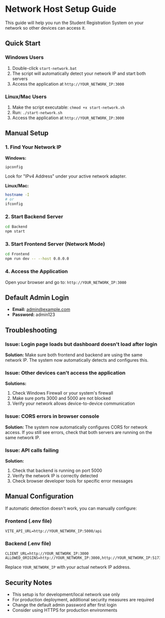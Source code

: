 # Network Host Setup Guide

This guide will help you run the Student Registration System on your network so other devices can access it.

## Quick Start

### Windows Users
1. Double-click `start-network.bat`
2. The script will automatically detect your network IP and start both servers
3. Access the application at `http://YOUR_NETWORK_IP:3000`

### Linux/Mac Users
1. Make the script executable: `chmod +x start-network.sh`
2. Run: `./start-network.sh`
3. Access the application at `http://YOUR_NETWORK_IP:3000`

## Manual Setup

### 1. Find Your Network IP
**Windows:**
```cmd
ipconfig
```
Look for "IPv4 Address" under your active network adapter.

**Linux/Mac:**
```bash
hostname -I
# or
ifconfig
```

### 2. Start Backend Server
```bash
cd Backend
npm start
```

### 3. Start Frontend Server (Network Mode)
```bash
cd Frontend
npm run dev -- --host 0.0.0.0
```

### 4. Access the Application
Open your browser and go to: `http://YOUR_NETWORK_IP:3000`

## Default Admin Login
- **Email:** admin@example.com
- **Password:** admin123

## Troubleshooting

### Issue: Login page loads but dashboard doesn't load after login
**Solution:** Make sure both frontend and backend are using the same network IP. The system now automatically detects and configures this.

### Issue: Other devices can't access the application
**Solutions:**
1. Check Windows Firewall or your system's firewall
2. Make sure ports 3000 and 5000 are not blocked
3. Verify your network allows device-to-device communication

### Issue: CORS errors in browser console
**Solution:** The system now automatically configures CORS for network access. If you still see errors, check that both servers are running on the same network IP.

### Issue: API calls failing
**Solution:** 
1. Check that backend is running on port 5000
2. Verify the network IP is correctly detected
3. Check browser developer tools for specific error messages

## Manual Configuration

If automatic detection doesn't work, you can manually configure:

### Frontend (.env file)
```
VITE_API_URL=http://YOUR_NETWORK_IP:5000/api
```

### Backend (.env file)
```
CLIENT_URL=http://YOUR_NETWORK_IP:3000
ALLOWED_ORIGINS=http://YOUR_NETWORK_IP:3000,http://YOUR_NETWORK_IP:5173
```

Replace `YOUR_NETWORK_IP` with your actual network IP address.

## Security Notes

- This setup is for development/local network use only
- For production deployment, additional security measures are required
- Change the default admin password after first login
- Consider using HTTPS for production environments